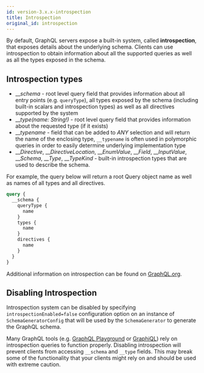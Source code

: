 ```yaml
---
id: version-3.x.x-introspection
title: Introspection
original_id: introspection
---
```

By default, GraphQL servers expose a built-in system, called **introspection**, that exposes details about the underlying schema.
Clients can use introspection to obtain information about all the supported queries as well as all the types exposed in the schema.

## Introspection types

* ___schema_ - root level query field that provides information about all entry points (e.g. `queryType`), all types exposed
by the schema (including built-in scalars and introspection types) as well as all directives supported by the system
* ___type(name: String!)_ - root level query field that provides information about the requested type (if it exists)
* ___typename_ - field that can be added to *ANY* selection and will return the name of the enclosing type, `__typename`
is often used in polymorphic queries in order to easily determine underlying implementation type
* ___Directive_, ___DirectiveLocation_, ___EnumValue_, ___Field_, ___InputValue_, ___Schema_, ___Type_, ___TypeKind_ - built-in
introspection types that are used to describe the schema.

For example, the query below will return a root Query object name as well as names of all types and all directives.

```graphql
query {
  __schema {
    queryType {
      name
    }
    types {
      name
    }
    directives {
      name
    }
  }
}
```

Additional information on introspection can be found on [GraphQL.org](https://graphql.org/learn/introspection/).

## Disabling Introspection

Introspection system can be disabled by specifying `introspectionEnabled=false` configuration option on an instance of
`SchemaGeneratorConfig` that will be used by the `SchemaGenerator` to generate the GraphQL schema.

Many GraphQL tools (e.g. [GraphQL Playground](https://github.com/prisma-labs/graphql-playground) or [GraphiQL](https://github.com/graphql/graphiql))
rely on introspection queries to function properly. Disabling introspection will prevent clients from accessing `__schema`
and `__type` fields. This may break some of the functionality that your clients might rely on and should be used with
extreme caution.
